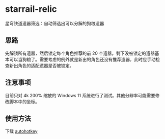 # starrail-relic

星穹铁道遗器筛选：自动筛选出可以分解的狗粮遗器

## 思路

先解锁所有遗器，然后锁定每个角色推荐的前 20 个遗器，剩下没被锁定的遗器基本可以当狗粮了。需要考虑的例外就是新出的角色还没有推荐遗器，此时应手动检查新出角色的适配遗器是否被锁定。

## 注意事项

目前只对 4k 200% 缩放的 Windows 11 系统进行了测试。其他分辨率可能需要修改脚本中的坐标。

## 使用方法

下载 [autohotkey](https://www.autohotkey.com/download/ahk-v2.exe)

